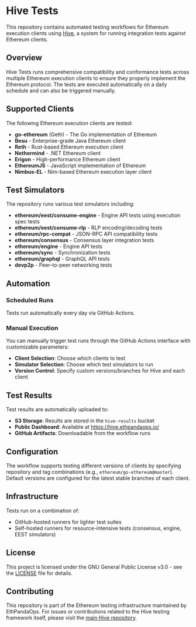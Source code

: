 # Hive Tests

This repository contains automated testing workflows for Ethereum execution clients using [Hive](https://github.com/ethereum/hive), a system for running integration tests against Ethereum clients.

## Overview

Hive Tests runs comprehensive compatibility and conformance tests across multiple Ethereum execution clients to ensure they properly implement the Ethereum protocol. The tests are executed automatically on a daily schedule and can also be triggered manually.

## Supported Clients

The following Ethereum execution clients are tested:

- **go-ethereum** (Geth) - The Go implementation of Ethereum
- **Besu** - Enterprise-grade Java Ethereum client
- **Reth** - Rust-based Ethereum execution client
- **Nethermind** - .NET Ethereum client
- **Erigon** - High-performance Ethereum client
- **EthereumJS** - JavaScript implementation of Ethereum
- **Nimbus-EL** - Nim-based Ethereum execution layer client

## Test Simulators

The repository runs various test simulators including:

- **ethereum/eest/consume-engine** - Engine API tests using execution spec tests
- **ethereum/eest/consume-rlp** - RLP encoding/decoding tests
- **ethereum/rpc-compat** - JSON-RPC API compatibility tests
- **ethereum/consensus** - Consensus layer integration tests
- **ethereum/engine** - Engine API tests
- **ethereum/sync** - Synchronization tests
- **ethereum/graphql** - GraphQL API tests
- **devp2p** - Peer-to-peer networking tests

## Automation

### Scheduled Runs
Tests run automatically every day via GitHub Actions.

### Manual Execution
You can manually trigger test runs through the GitHub Actions interface with customizable parameters:

- **Client Selection**: Choose which clients to test
- **Simulator Selection**: Choose which test simulators to run
- **Version Control**: Specify custom versions/branches for Hive and each client

## Test Results

Test results are automatically uploaded to:
- **S3 Storage**: Results are stored in the `hive-results` bucket
- **Public Dashboard**: Available at https://hive.ethpandaops.io/
- **GitHub Artifacts**: Downloadable from the workflow runs

## Configuration

The workflow supports testing different versions of clients by specifying repository and tag combinations (e.g., `ethereum/go-ethereum@master`). Default versions are configured for the latest stable branches of each client.

## Infrastructure

Tests run on a combination of:
- GitHub-hosted runners for lighter test suites
- Self-hosted runners for resource-intensive tests (consensus, engine, EEST simulators)

## License

This project is licensed under the GNU General Public License v3.0 - see the [LICENSE](LICENSE) file for details.

## Contributing

This repository is part of the Ethereum testing infrastructure maintained by EthPandaOps. For issues or contributions related to the Hive testing framework itself, please visit the [main Hive repository](https://github.com/ethereum/hive).
